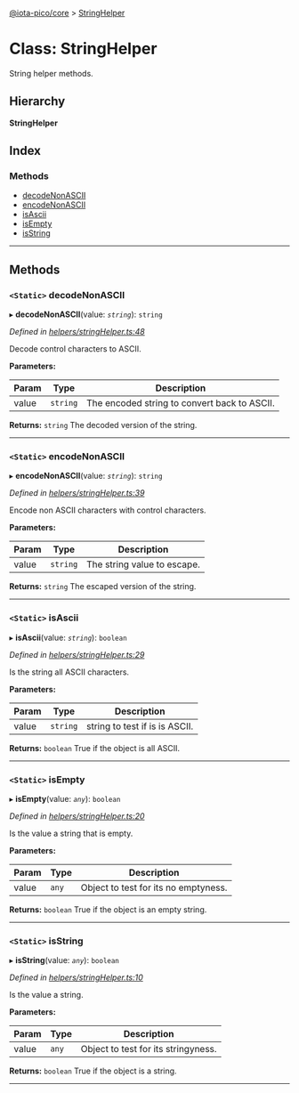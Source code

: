 [@iota-pico/core](../README.md) > [StringHelper](../classes/stringhelper.md)

# Class: StringHelper

String helper methods.

## Hierarchy

**StringHelper**

## Index

### Methods

* [decodeNonASCII](stringhelper.md#decodenonascii)
* [encodeNonASCII](stringhelper.md#encodenonascii)
* [isAscii](stringhelper.md#isascii)
* [isEmpty](stringhelper.md#isempty)
* [isString](stringhelper.md#isstring)

---

## Methods

<a id="decodenonascii"></a>

### `<Static>` decodeNonASCII

▸ **decodeNonASCII**(value: *`string`*): `string`

*Defined in [helpers/stringHelper.ts:48](https://github.com/iota-pico/core/blob/561586d/src/helpers/stringHelper.ts#L48)*

Decode control characters to ASCII.

**Parameters:**

| Param | Type | Description |
| ------ | ------ | ------ |
| value | `string` |  The encoded string to convert back to ASCII. |

**Returns:** `string`
The decoded version of the string.

___
<a id="encodenonascii"></a>

### `<Static>` encodeNonASCII

▸ **encodeNonASCII**(value: *`string`*): `string`

*Defined in [helpers/stringHelper.ts:39](https://github.com/iota-pico/core/blob/561586d/src/helpers/stringHelper.ts#L39)*

Encode non ASCII characters with control characters.

**Parameters:**

| Param | Type | Description |
| ------ | ------ | ------ |
| value | `string` |  The string value to escape. |

**Returns:** `string`
The escaped version of the string.

___
<a id="isascii"></a>

### `<Static>` isAscii

▸ **isAscii**(value: *`string`*): `boolean`

*Defined in [helpers/stringHelper.ts:29](https://github.com/iota-pico/core/blob/561586d/src/helpers/stringHelper.ts#L29)*

Is the string all ASCII characters.

**Parameters:**

| Param | Type | Description |
| ------ | ------ | ------ |
| value | `string` |  string to test if is is ASCII. |

**Returns:** `boolean`
True if the object is all ASCII.

___
<a id="isempty"></a>

### `<Static>` isEmpty

▸ **isEmpty**(value: *`any`*): `boolean`

*Defined in [helpers/stringHelper.ts:20](https://github.com/iota-pico/core/blob/561586d/src/helpers/stringHelper.ts#L20)*

Is the value a string that is empty.

**Parameters:**

| Param | Type | Description |
| ------ | ------ | ------ |
| value | `any` |  Object to test for its no emptyness. |

**Returns:** `boolean`
True if the object is an empty string.

___
<a id="isstring"></a>

### `<Static>` isString

▸ **isString**(value: *`any`*): `boolean`

*Defined in [helpers/stringHelper.ts:10](https://github.com/iota-pico/core/blob/561586d/src/helpers/stringHelper.ts#L10)*

Is the value a string.

**Parameters:**

| Param | Type | Description |
| ------ | ------ | ------ |
| value | `any` |  Object to test for its stringyness. |

**Returns:** `boolean`
True if the object is a string.

___


